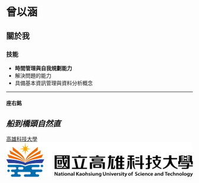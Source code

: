 # 曾以涵

## 關於我

### 技能
* __時間管理與自我規劃能力__
* 解決問題的能力
* 具備基本資訊管理與資料分析概念
---
#### 座右銘
*船到橋頭自然直*
---


[高雄科技大學](https://www.nkust.edu.tw/)
![高雄科技大學](高科大.png)
